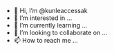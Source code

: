 - 👋 Hi, I’m @kunleaccessak
- 👀 I’m interested in ...
- 🌱 I’m currently learning ...
- 💞️ I’m looking to collaborate on ...
- 📫 How to reach me ...

<!---
kunleaccessak/kunleaccessak is a ✨ special ✨ repository because its `README.md` (this file) appears on your GitHub profile.
You can click the Preview link to take a look at your changes.
--->
